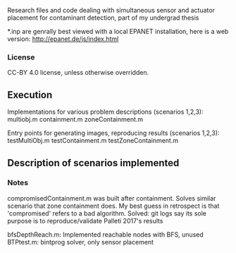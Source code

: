 Research files and code dealing with simultaneous sensor and actuator placement for contaminant detection, part of my undergrad thesis

\*.inp are genrally best viewed with a local EPANET installation, here is a web version: http://epanet.de/js/index.html

### License
CC-BY 4.0 license, unless otherwise overridden.

## Execution
Implementations for various problem descriptions (scenarios 1,2,3):
multiobj.m
containment.m
zoneContainment.m

Entry points for generating images, reproducing results (scenarios 1,2,3):
testMultiObj.m
testContainment.m
testZoneContainment.m

## Description of scenarios implemented

### Notes
compromisedContainment.m was built after containment. Solves similar scenario that zone containment does. My best guess in retrospect is that 'compromised' refers to a bad algorithm.
Solved: git logs say its sole purpose is to reproduce/validate Palleti 2017's results

bfsDepthReach.m: Implemented reachable nodes with BFS, unused
BTPtest.m: bintprog solver, only sensor placement
